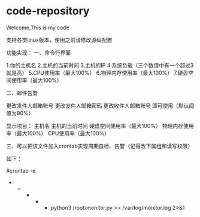 # code-repository
Welcome,This is my code

支持各类linux版本，使用之前请修改源码配置


功能实现：
一、命令行界面

1.你的主机名
2.主机的当前时间
3.主机的IP
4.系统负载（三个数值中有一个超过3就是高）
5.CPU使用率（最大100%）
6.物理内存使用率（最大100%）
7.硬盘空间使用率（最大100%）

二、邮件告警

更改发件人邮箱账号
更改发件人邮箱密码
更改收件人邮箱账号
即可使用（默认阈值为90%）

显示项目：
主机名
主机的当前时间
硬盘空间使用率（最大100%）
物理内存使用率（最大100%）
CPU使用率（最大100%）


三、可以把该文件加入crontab实现周期自检、告警（记得改下属组和读写权限）

如下：

#crontab -e
 * * * * * python3 /root/monitor.py >> /var/log/monitor.log 2>&1
